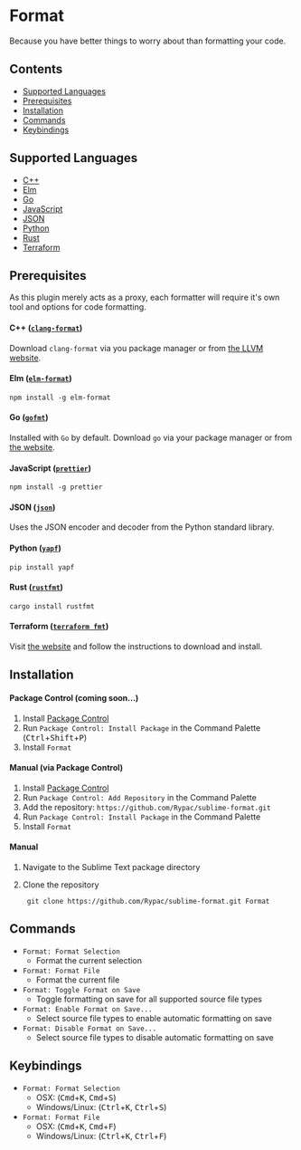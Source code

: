 # Format

Because you have better things to worry about than formatting your code.

## Contents

- [Supported Languages](#supported-languages)
- [Prerequisites](#prerequisites)
- [Installation](#installation)
- [Commands](#commands)
- [Keybindings](#keybindings)

## Supported Languages

- [C++](#c-clang-format)
- [Elm](#elm-elm-format)
- [Go](#go-gofmt)
- [JavaScript](#javascript-prettier)
- [JSON](#json-json)
- [Python](#python-yapf)
- [Rust](#rust-rustfmt)
- [Terraform](#terraform-terraform-fmt)

## Prerequisites

As this plugin merely acts as a proxy, each formatter will require it's own tool and options for code formatting.

#### C++ ([`clang-format`](http://clang.llvm.org/docs/ClangFormat.html))

Download `clang-format` via you package manager or from [the LLVM website](http://releases.llvm.org/download.html).

#### Elm ([`elm-format`](https://github.com/avh4/elm-format))

    npm install -g elm-format

#### Go ([`gofmt`](https://golang.org/cmd/gofmt))

Installed with `Go` by default. Download `go` via your package manager or from [the website](https://golang.org/dl).

#### JavaScript ([`prettier`](https://github.com/jlongster/prettier))

    npm install -g prettier

#### JSON ([`json`](https://docs.python.org/3.3/library/json.html))

Uses the JSON encoder and decoder from the Python standard library.

#### Python ([`yapf`](https://github.com/google/yapf))

    pip install yapf

#### Rust ([`rustfmt`](https://github.com/rust-lang-nursery/rustfmt))

    cargo install rustfmt

#### Terraform ([`terraform fmt`](https://github.com/hashicorp/terraform))

Visit [the website](https://www.terraform.io/downloads.html) and follow the instructions to download and install.

## Installation

#### Package Control (coming soon...)

1. Install [Package Control](https://packagecontrol.io)
2. Run `Package Control: Install Package` in the Command Palette (<kbd>Ctrl</kbd>+<kbd>Shift</kbd>+<kbd>P</kbd>)
3. Install `Format`

#### Manual (via Package Control)

1. Install [Package Control](https://packagecontrol.io)
2. Run `Package Control: Add Repository` in the Command Palette
3. Add the repository: `https://github.com/Rypac/sublime-format.git`
4. Run `Package Control: Install Package` in the Command Palette
5. Install `Format`

#### Manual

1. Navigate to the Sublime Text package directory
2. Clone the repository

        git clone https://github.com/Rypac/sublime-format.git Format

## Commands

- `Format: Format Selection`
    + Format the current selection
- `Format: Format File`
    + Format the current file
- `Format: Toggle Format on Save`
    + Toggle formatting on save for all supported source file types
- `Format: Enable Format on Save...`
    + Select source file types to enable automatic formatting on save
- `Format: Disable Format on Save...`
    + Select source file types to disable automatic formatting on save

## Keybindings

- `Format: Format Selection`
    + OSX: (<kbd>Cmd</kbd>+<kbd>K</kbd>, <kbd>Cmd</kbd>+<kbd>S</kbd>)
    + Windows/Linux: (<kbd>Ctrl</kbd>+<kbd>K</kbd>, <kbd>Ctrl</kbd>+<kbd>S</kbd>)
- `Format: Format File`
    + OSX: (<kbd>Cmd</kbd>+<kbd>K</kbd>, <kbd>Cmd</kbd>+<kbd>F</kbd>)
    + Windows/Linux: (<kbd>Ctrl</kbd>+<kbd>K</kbd>, <kbd>Ctrl</kbd>+<kbd>F</kbd>)
